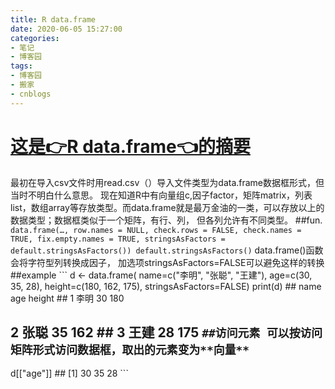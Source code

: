 ```yaml
---
title: R data.frame
date: 2020-06-05 15:27:00
categories:
- 笔记
- 博客园
tags:
- 博客园
- 搬家
- cnblogs
---
```

# [这是👉R data.frame👈的摘要](../../../../2020/06/05/cnblog_13052909/)
<!--more-->
最初在导入csv文件时用read.csv（）导入文件类型为data.frame数据框形式，但当时不明白什么意思。
现在知道R中有向量组c,因子factor，矩阵matrix，列表list，数组array等存放类型。而data.frame就是最万金油的一类，可以存放以上的数据类型；数据框类似于一个矩阵，有行、列，
但各列允许有不同类型。 ##fun. ``` data.frame(…, row.names = NULL, check.rows = FALSE,
check.names = TRUE, fix.empty.names = TRUE, stringsAsFactors =
default.stringsAsFactors()) default.stringsAsFactors() ```
data.frame()函数会将字符型列转换成因子， 加选项stringsAsFactors=FALSE可以避免这样的转换 ##example ``` d
<\- data.frame( name=c("李明", "张聪", "王建"), age=c(30, 35, 28), height=c(180,
162, 175), stringsAsFactors=FALSE) print(d) ## name age height ## 1 李明 30 180
## 2 张聪 35 162 ## 3 王建 28 175 ``` ##访问元素 可以按访问矩阵形式访问数据框，取出的元素变为**向量** ```
d[["age"]] ## [1] 30 35 28 ```


